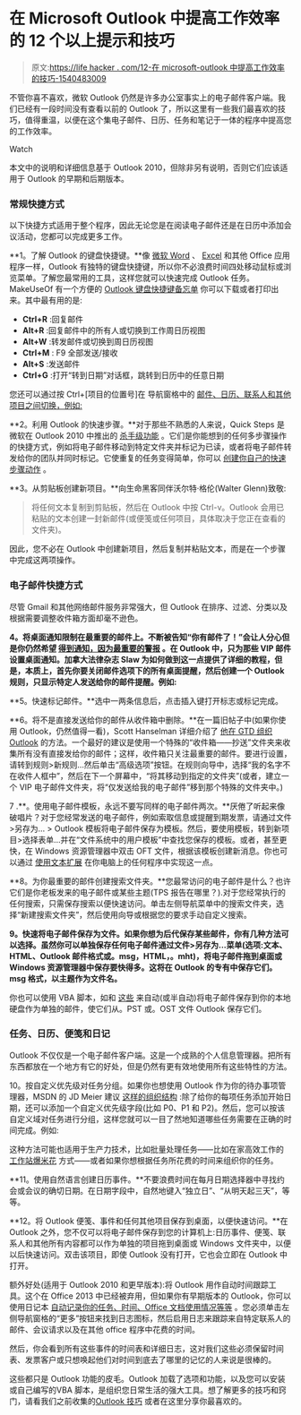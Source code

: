# 在 Microsoft Outlook 中提高工作效率的 12 个以上提示和技巧

> 原文:[https://life hacker . com/12-在 microsoft-outlook 中提高工作效率的技巧-1540483009](https://lifehacker.com/12-tips-and-tricks-to-work-faster-in-microsoft-outlook-1540483009)

不管你喜不喜欢，微软 Outlook 仍然是许多办公室事实上的电子邮件客户端。我们已经有一段时间没有查看以前的 Outlook 了，所以这里有一些我们最喜欢的技巧，值得重温，以便在这个集电子邮件、日历、任务和笔记于一体的程序中提高您的工作效率。

Watch

本文中的说明和详细信息基于 Outlook 2010，但除非另有说明，否则它们应该适用于 Outlook 的早期和后期版本。

### 常规快捷方式

以下快捷方式适用于整个程序，因此无论您是在阅读电子邮件还是在日历中添加会议活动，您都可以完成更多工作。

**1。了解 Outlook 的键盘快捷键。**像 [微软 Word](https://lifehacker.com/learn-all-the-microsoft-word-keyboard-shortcuts-with-th-5833446) 、 [Excel](http://lifehacker.com/see-excel-keyboard-shortcuts-for-pc-and-mac-side-by-sid-512609734) 和其他 Office 应用程序一样，Outlook 有独特的键盘快捷键，所以你不必浪费时间四处移动鼠标或浏览菜单。了解您最常用的工具，这样您就可以快速完成 Outlook 任务。MakeUseOf 有一个方便的 [Outlook 键盘快捷键备忘单](http://www.makeuseof.com/pages/outlook-shortcuts) 你可以下载或者打印出来。其中最有用的是:

*   **Ctrl+R** :回复邮件
*   **Alt+R** :回复邮件中的所有人或切换到工作周日历视图
*   **Alt+W** :转发邮件或切换到周日历视图
*   **Ctrl+M** : F9 全部发送/接收
*   **Alt+S** :发送邮件
*   **Ctrl+G** :打开“转到日期”对话框，跳转到日历中的任意日期

您还可以通过按 Ctrl+[项目的位置号]在 导航窗格中的 [邮件、日历、联系人和其他项目之间切换，例如:](http://office.blogs.webucator.com/2010/05/03/outlook-2007-navigation-pane-keyboard-shortcuts/)

**2。利用 Outlook 的快速步骤。**对于那些不熟悉的人来说，Quick Steps 是微软在 Outlook 2010 中推出的 [杀手级功能](https://lifehacker.com/quick-steps-looks-like-office-2010s-killer-feature-5407476) 。它们是你能想到的任何多步骤操作的快捷方式，例如将电子邮件移动到特定文件夹并标记为已读，或者将电子邮件转发给你的团队并同时标记。它使重复的任务变得简单，你可以 [创建你自己的快速步骤动作](http://office.microsoft.com/en-us/outlook-help/automate-common-or-repetitive-tasks-with-quick-steps-HA010370689.aspx) 。

**3。从剪贴板创建新项目。**向生命黑客同伴沃尔特·格伦(Walter Glenn)致敬:

> 将任何文本复制到剪贴板，然后在 Outlook 中按 Ctrl-v。Outlook 会用已粘贴的文本创建一封新邮件(或便笺或任何项目，具体取决于您正在查看的文件夹)。

因此，您不必在 Outlook 中创建新项目，然后复制并粘贴文本，而是在一个步骤中完成这两项操作。

### 电子邮件快捷方式

尽管 Gmail 和其他网络邮件服务非常强大，但 Outlook 在排序、过滤、分类以及根据需要调整收件箱方面却毫不逊色。

**4。将桌面通知限制在最重要的邮件上。不断被告知“你有邮件了！”会让人分心但是你仍然希望 [得到通知，因为最重要的警报](https://lifehacker.com/turn-off-all-your-alerts-except-the-immediately-actiona-5909176) 。在 Outlook 中，只为那些 VIP 邮件设置桌面通知。加拿大法律杂志 Slaw 为如何做到这一点提供了详细的教程，但是，本质上，首先你要关闭邮件选项下的所有桌面提醒，然后创建一个 Outlook 规则，只显示特定人发送给你的邮件提醒。例如:**

**5。快速标记邮件。**选中一两条信息后，点击插入键打开标志或标记完成。

**6。将不是直接发送给你的邮件从收件箱中删除。**在一篇旧帖子中(如果你使用 Outlook，仍然值得一看)，Scott Hanselman 详细介绍了 [他在 GTD 组织 Outlook](http://www.hanselman.com/blog/GettingOrganizedWhileDrinkingFromTheOutlookFireHose.aspx) 的方法。一个最好的建议是使用一个特殊的“收件箱——抄送”文件夹来收集所有没有直接发给你的邮件；这样，收件箱只关注最重要的邮件。要进行设置，请转到规则>新规则…然后单击“高级选项”按钮。在规则向导中，选择“我的名字不在收件人框中”，然后在下一个屏幕中，“将其移动到指定的文件夹”(或者，建立一个 VIP 电子邮件文件夹，将“仅发送给我的电子邮件”移到那个特殊的文件夹中。)

7 .**。使用电子邮件模板，永远不要写同样的电子邮件两次。**厌倦了听起来像破唱片？对于您经常发送的电子邮件，例如索取信息或提醒到期发票，请通过文件>另存为… > Outlook 模板将电子邮件保存为模板。然后，要使用模板，转到新项目>选择表单…并在“文件系统中的用户模板”中查找您保存的模板。或者，甚至更快，在 Windows 资源管理器中双击 OFT 文件，根据该模板创建新消息。你也可以通过 [使用文本扩展](https://lifehacker.com/how-to-use-text-expansion-to-save-yourself-hours-of-typ-5611210) 在你电脑上的任何程序中实现这一点。

**8。为你最重要的邮件创建搜索文件夹。**您最常访问的电子邮件是什么？也许它们是你老板发来的电子邮件或某些主题(TPS 报告在哪里？).对于您经常执行的任何搜索，只需保存搜索以便快速访问。单击左侧导航菜单中的搜索文件夹，选择“新建搜索文件夹”，然后使用向导或根据您的要求手动自定义搜索。

**9。快速将电子邮件保存为文件。如果你想为后代保存某些邮件，你有几种方法可以选择。虽然你可以单独保存任何电子邮件通过文件>另存为...菜单(选项:文本、HTML、Outlook 邮件格式或。msg，HTML，。mht)，将电子邮件拖到桌面或 Windows 资源管理器中保存要快得多。这将在 Outlook 的专有中保存它们。msg 格式，以主题作为文件名。**

你也可以使用 VBA 脚本，如和 [这些](http://social.technet.microsoft.com/Forums/scriptcenter/en-US/268ae2aa-2f34-4ec3-a8f0-8b763230dfd0/want-vbscript-program-to-copy-outlook-email-items-to-external-folder?forum=ITCG) 来自动(或半自动)将电子邮件保存到你的本地硬盘作为单独的邮件，使它们从。PST 或。OST 文件 Outlook 保存它们。

### 任务、日历、便笺和日记

Outlook 不仅仅是一个电子邮件客户端。这是一个成熟的个人信息管理器。把所有东西都放在一个地方有它的好处，但是仍然有更有效地使用所有这些特性的方法。

10。按自定义优先级对任务分组。如果你也想使用 Outlook 作为你的待办事项管理器，MSDN 的 JD Meier 建议 [这样的组织结构](http://blogs.msdn.com/b/jmeier/archive/2013/05/14/how-to-use-tasks-in-microsoft-outlook-more-effectively.aspx) :除了给你的每项任务添加开始日期，还可以添加一个自定义优先级字段(比如 P0、P1 和 P2)。然后，您可以按该自定义域对任务进行分组，这样您就可以一目了然地知道哪些任务需要在正确的时间完成。例如:

这种方法可能也适用于生产力技术，比如批量处理任务——比如在家高效工作的 [工作站爆米花](https://lifehacker.com/work-more-productively-on-your-own-by-playing-workstat-1522908803) 方式——或者如果你想根据任务所花费的时间来组织你的任务。

**11。使用自然语言创建日历事件。**不要浪费时间在每月日期选择器中寻找约会或会议的确切日期。在日期字段中，自然地键入“独立日”、“从明天起三天”，等等。

**12。将 Outlook 便笺、事件和任何其他项目保存到桌面，以便快速访问。**在 Outlook 之外，您不仅可以将电子邮件保存到您的计算机上:日历事件、便笺、联系人和其他所有内容都可以作为单独的项目拖到桌面或 Windows 文件夹中，以便以后快速访问。双击该项目，即使 Outlook 没有打开，它也会立即在 Outlook 中打开。

额外好处(适用于 Outlook 2010 和更早版本):将 Outlook 用作自动时间跟踪工具。这个在 Office 2013 中已经被弃用，但如果你有早期版本的 Outlook，你可以使用日记本 [自动记录你的任务、时间、Office 文档使用情况等等](http://www.itworld.com/consumerization-it/332778/use-outlook-automatic-time-tracking-tool) 。您必须单击左侧导航窗格的“更多”按钮来找到日志图标，然后启用日志来跟踪来自特定联系人的邮件、会议请求以及在其他 office 程序中花费的时间。

然后，你会看到所有这些事件的时间表和详细日志，这对我们这些必须保留时间表、发票客户或只想唤起他们对时间到底去了哪里的记忆的人来说是很棒的。

这些都只是 Outlook 功能的皮毛。Outlook 加载了选项和功能，以及您可以安装或自己编写的VBA 脚本，是组织您日常生活的强大工具。想了解更多的技巧和窍门，请看我们之前收集的[Outlook 技巧](http://lifehacker.com/tag/outlook-tip) 或者在这里分享你最喜欢的。